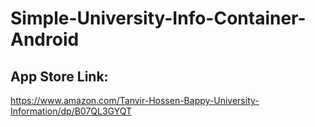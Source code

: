 # Simple-University-Info-Container-Android

## App Store Link:
  https://www.amazon.com/Tanvir-Hossen-Bappy-University-Information/dp/B07QL3GYQT

